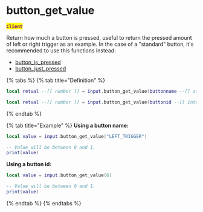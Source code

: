 # button\_get\_value

<mark style="color:purple;">**`Client`**</mark>

Return how much a button is pressed, useful to return the pressed amount of left or right trigger as an example. In the case of a "standard" button, it's recommended to use this functions instead:

* [button\_is\_pressed](button\_is\_pressed.md)
* [button\_just\_pressed](button\_just\_pressed.md)

{% tabs %}
{% tab title="Definition" %}
```lua
local retval --[[ number ]] = input.button_get_value(buttonname --[[ string ]])
```

```lua
local retval --[[ number ]] = input.button_get_value(buttonid --[[ integer ]])
```
{% endtab %}

{% tab title="Example" %}
**Using a button name:**

```lua
local value = input.button_get_value("LEFT_TRIGGER")

-- Value will be between 0 and 1.
print(value)
```

**Using a button id:**

```lua
local value = input.button_get_value(6)

-- Value will be between 0 and 1.
print(value)
```
{% endtab %}
{% endtabs %}
